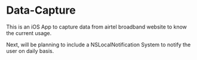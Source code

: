 # Data-Capture
This is an iOS App to capture data from airtel broadband website to know the current usage.

Next, will be planning to include a NSLocalNotification System to notify the user on daily basis.
